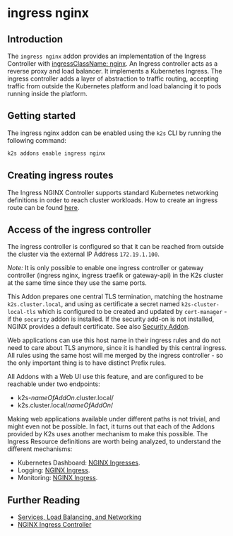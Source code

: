 <!--
SPDX-FileCopyrightText: © 2023 Siemens Healthcare GmbH

SPDX-License-Identifier: MIT
-->

# ingress nginx

## Introduction

The `ingress nginx` addon provides an implementation of the Ingress Controller
with [ingressClassName: nginx](https://github.com/kubernetes/ingress-nginx).
An Ingress controller acts as a reverse proxy and load balancer.
It implements a Kubernetes Ingress.
The ingress controller adds a layer of abstraction to traffic routing,
accepting traffic from outside the Kubernetes platform and load balancing
it to pods running inside the platform.

## Getting started

The ingress nginx addon can be enabled using the `k2s` CLI
by running the following command:

```cmd
k2s addons enable ingress nginx
```

## Creating ingress routes

The Ingress NGINX Controller supports standard Kubernetes networking
definitions in order to reach cluster workloads.
How to create an ingress route can be found
[here](https://kubernetes.io/docs/concepts/services-networking/ingress/).

## Access of the ingress controller

The ingress controller is configured so that it can be reached from outside
the cluster via the external IP Address `172.19.1.100`.

_Note:_ It is only possible to enable one ingress controller or gateway
controller (ingress nginx, ingress traefik or gateway-api) in the K2s cluster at the
same time since they use the same ports.

This Addon prepares one central TLS termination, matching the hostname
`k2s.cluster.local`, and using as certificate a secret named
`k2s-cluster-local-tls` which is configured to be created and updated by
`cert-manager` - if the `security` addon is installed.
If the security add-on is not installed, NGINX provides a default certificate.
See also [Security Addon](../../security/README.md).

Web applications can use this host name in their ingress rules
and do not need to care about TLS anymore, since it is handled by this
central ingress. All rules using the same host will me merged by the ingress
controller - so the only important thing is to have distinct Prefix rules.

All Addons with a Web UI use this feature,
and are configured to be reachable under two endpoints:

- k2s-_nameOfAddOn_.cluster.local/
- k2s.cluster.local/_nameOfAddOn_/

Making web applications available under different paths is not trivial,
and might even not be possible. In fact, it turns out that each of the Addons
provided by K2s uses another mechanism to make this possible.
The Ingress Resource definitions are worth being analyzed,
to understand the different mechanisms:

- Kubernetes Dashboard:
  [NGINX Ingresses](../../dashboard/manifests/ingress-nginx/dashboard-nginx-ingress.yaml).
- Logging:
  [NGINX Ingress](../../logging/manifests/opensearch-dashboards/ingress.yaml).
- Monitoring:
  [NGINX Ingress](../../monitoring/manifests/plutono/ingress.yaml).

## Further Reading

- [Services, Load Balancing, and Networking](https://kubernetes.io/docs/concepts/services-networking/)
- [NGINX Ingress Controller](https://docs.nginx.com/nginx-ingress-controller/)
